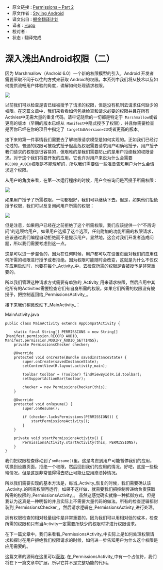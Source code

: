 * 原文链接 : [Permissions – Part 2](https://blog.stylingandroid.com/permissions-part-2/)
* 原文作者 : [Styling Android](https://blog.stylingandroid.com/)
* 译文出自 : [掘金翻译计划](https://github.com/xitu/gold-miner)
* 译者 : [Hugo](https://github.com/xcc3641)
* 校对者 : 
* 状态 : 翻译完成 

# 深入浅出Android权限（二）

因为 Marshmallow（Android 6.0）一个新的权限模型的引入，Android 开发者需要采取不同于以往的方式来获取 Android的权限。本系列中我们将从技术以及如何提供流畅用户体验的角度，讲解如何处理请求权限。  

[![](http://ww3.sinaimg.cn/large/9b5c8bd8jw1f0krztdaoej206o06o0sy.jpg)](https://blog.stylingandroid.com/permissions-part-1/icon_no_permission/)  

以前我们可以检查是否已经被授予了请求的权限，但是没有机制去请求任何缺少的权限。在这篇文章中，我们来看看如何包括检查和请求必要的权限并且在所有Activies中无需大量的重复代码。请牢记随后的一切都是特定于` Marshmallow`或者更高的版本（早期的版本已经从` Manifest`中隐式授予了权限），并且你需要检查是否你已经在你的项目中指定了` targetSdkVersion=23`或者更高的版本。

接下来的第一件事情我们需要去了解权限请求模型是如何实现的。正如我们已经讨论过的，普通的权限可被隐式授予但高危权限需要请求用户明确地授予。用户授予我们请求的权限是很容易的，但艰难的是我们需要防止的是用户拒绝我的权限请求。对于这个我们将要开发的应用，它也许对用户来说为什么会需要` RECORD_AUDIO`权限是不能理解的，所以我们需要做一些准备告知用户为什么会请求这个权限。

从用户的角度来看，在第一次运行程序的时候，用户会被询问是否授予所需权限：

![](http://ww2.sinaimg.cn/large/675f4a91jw1f1dpk1jhhlj21kw16ogof.jpg)

如果用户授予了所需权限，一切都很好，我们可以继续下去。但是，如果他们拒绝授予权限，我们可以反复询问用户所需的权限：

![](http://ww3.sinaimg.cn/large/675f4a91jw1f1dpivkftsj21kw16odiq.jpg)

但是注意，如果用户已经在之前拒绝了这个所需权限，我们应该提供一个“不再询问”的选项给用户。如果用户选择了这个选项，任何附加的功能所需的权限请求，应该通过我们编程自动拒绝而不是提示用户。显然地，这会对我们开发者造成问题，所以我们需要考虑到这一点。

这是可以进一步混合的，因为在任何时候，用户都可以在设置页面对我们的应用任何所需的权限进行授予或者拒绝。因为权限可能随时会改变，这就是为什么不仅仅在应用启动时，也要在每个_Activity_中，去检查所需的权限是否被授予是非常重要的。

所以我们管理这种请求方式需要有单独的_Activity_用来请求权限，然后应用中其他所有的Activities需要检查它们有自身所需的权限，如果它们所需的权限没有被授予，把控制返回给_PermissionsActivity_。

接下来我们稍微改动下_MainActivity_：

<span>MainActivity.java</span>

    public class MainActivity extends AppCompatActivity {

        static final String[] PERMISSIONS = new String[]{Manifest.permission.RECORD_AUDIO, Manifest.permission.MODIFY_AUDIO_SETTINGS};
        private PermissionsChecker checker;

        @Override
        protected void onCreate(Bundle savedInstanceState) {
            super.onCreate(savedInstanceState);
            setContentView(R.layout.activity_main);

            Toolbar toolbar = (Toolbar) findViewById(R.id.toolbar);
            setSupportActionBar(toolbar);

            checker = new PermissionsChecker(this);
        }

        @Override
        protected void onResume() {
            super.onResume();

            if (checker.lacksPermissions(PERMISSIONS)) {
                startPermissionsActivity();
            }
        }

        private void startPermissionsActivity() {
            PermissionsActivity.startActivity(this, PERMISSIONS);
        }
    }


我们把权限检查移动到了`onResume()`里。这是考虑到用户可能暂停我们的应用，切换到设置页面，拒绝一个权限，然后回到我们的应用的情况。好吧，这是一些极端情况，但是这是非常值得得去防止可能让应用崩溃掉情况。

所以我们需要实现的基本方法是，每当_Activity_恢复的时候，我们需要确认该_Activity_的所需权限再运行。如果不这样做，就需要我们把控制传递给负责获取所需的权限的_PermissionsActivity_。
虽然这感觉确实就像一种抵御方式，但是我认为这真是一种明智的并且实际上不需要大量代码的做法。所有的检查逻辑都封装到_PermissionsChecker_，然后请求逻辑在_PermissionsActivity_进行处理。

拥有权限检查的相对轻量组件是非常重要的，因为我们可以用相对低的成本，检查所需的权限和只有当Activity一定需要所缺少的权限时才进行权限请求。

在下一篇文章中，我们来看看_PermissionsActivity_中实际上是如何处理权限请求和探讨在用户拒绝我们权限请求的时候，如何进一步告知用户为什么这个权限是应用需要的。

这篇文章的源码在这里可以[获取](https://github.com/StylingAndroid/Permissions/tree/Part2). 在_PermissionsActivity_中有一个占位符，我们将在下一篇文章中扩展，所以它并不是完整功能的代码。

